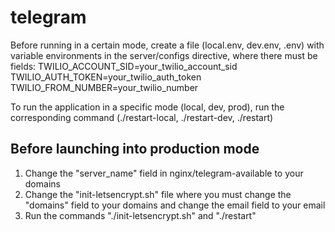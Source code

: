# telegram

Before running in a certain mode, create a file (local.env, dev.env, .env) with variable environments in the server/configs directive, where there must be fields:
TWILIO_ACCOUNT_SID=your_twilio_account_sid
TWILIO_AUTH_TOKEN=your_twilio_auth_token
TWILIO_FROM_NUMBER=your_twilio_number

To run the application in a specific mode (local, dev, prod), run the corresponding command (./restart-local, ./restart-dev, ./restart)

## Before launching into production mode
1) Change the "server_name" field in nginx/telegram-available to your domains
2) Change the "init-letsencrypt.sh" file where you must change the "domains" field to your domains and change the email field to your email
3) Run the commands "./init-letsencrypt.sh" and "./restart"
